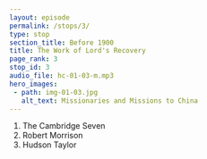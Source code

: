 ```yaml
---
layout: episode
permalink: /stops/3/
type: stop
section_title: Before 1900
title: The Work of Lord's Recovery
page_rank: 3
stop_id: 3
audio_file: hc-01-03-m.mp3
hero_images:
 - path: img-01-03.jpg
   alt_text: Missionaries and Missions to China
---
```


1. The Cambridge Seven
2. Robert Morrison
3. Hudson Taylor

<!--
西方傳教士前往中國
1. 劍橋七傑
2. 馬禮遜
3. 戴德生
-->

<!--- TRANSCRIPT
In His wisdom, God directed the flow of the Lord’s recovery to the vast Gentile land of China, where He could begin His work anew on virgin soil. Here, free from the complexities and divisions that had marred the Western world, the Lord's recovery had a way to flow on and flourish.
-->